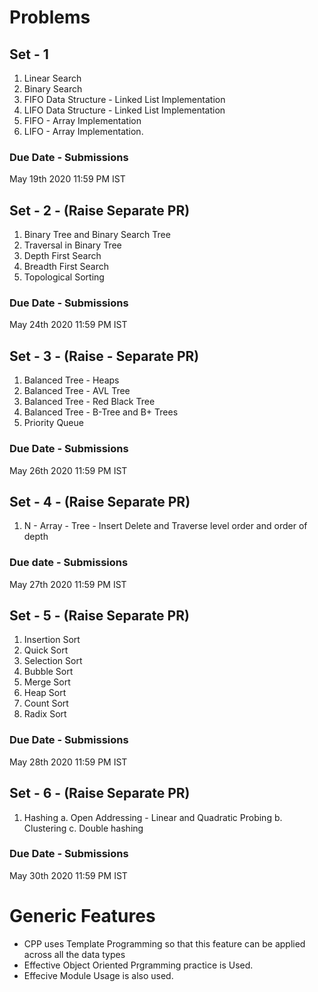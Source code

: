 # Problems
## Set - 1
1. Linear Search
2. Binary Search
3. FIFO Data Structure - Linked List Implementation
4. LIFO Data Structure - Linked List Implementation
5. FIFO - Array Implementation
6. LIFO - Array Implementation.

### Due Date - Submissions
May 19th 2020 11:59 PM IST

## Set - 2 - (Raise Separate PR)
1. Binary Tree and Binary Search Tree
2. Traversal in Binary Tree
3. Depth First Search
4. Breadth First Search
5. Topological Sorting

### Due Date - Submissions
May 24th 2020 11:59 PM IST

## Set - 3 - (Raise - Separate PR)
1. Balanced Tree - Heaps
2. Balanced Tree - AVL Tree
3. Balanced Tree - Red Black Tree
4. Balanced Tree - B-Tree and B+ Trees
5. Priority Queue

### Due Date - Submissions
May 26th 2020 11:59 PM IST

## Set - 4 - (Raise Separate PR)
1. N - Array - Tree - Insert Delete and Traverse level order and order of depth

### Due date - Submissions
May 27th 2020  11:59 PM IST

## Set - 5 - (Raise Separate PR)
1. Insertion Sort
2. Quick Sort
3. Selection Sort
4. Bubble Sort
5. Merge Sort
6. Heap Sort
7. Count Sort
8. Radix Sort

### Due Date - Submissions
May 28th 2020 11:59 PM IST

## Set - 6 - (Raise Separate PR)
1. Hashing
a. Open Addressing - Linear and Quadratic Probing
b. Clustering
c. Double hashing

### Due Date - Submissions
May 30th 2020 11:59 PM IST

# Generic Features
- CPP uses Template Programming so that this feature can be applied across all the data types
- Effective Object Oriented Prgramming practice is Used.
- Effecive Module Usage is also used.

